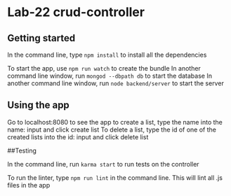 # Lab-22 crud-controller

## Getting started

In the command line, type `npm install` to install all the dependencies

To start the app, use `npm run watch` to create the bundle
In another command line window, run `mongod --dbpath db` to start the database
In another command line window, run `node backend/server` to start the server

## Using the app

Go to localhost:8080 to see the app
to create a list, type the name into the name: input and click create list
To delete a list, type the id of one of the created lists into the id: input and click delete list

##Testing

In the command line, run `karma start` to run tests on the controller

To run the linter, type `npm run lint` in the command line. This will lint all .js files in the app
